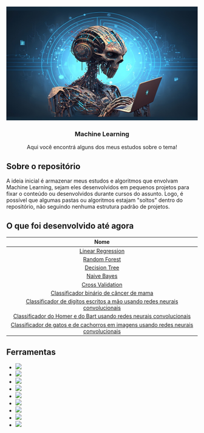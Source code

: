 <!-- PROJECT LOGO -->
<br />
<div align="center">
  <a href="https://github.com/othneildrew/Best-README-Template">
    <img src="images/logo.jpg" alt="Logo" width="800" height="300">
  </a>

  <h3 align="center">Machine Learning</h3>

  <p align="center">
    Aqui você encontrá alguns dos meus estudos sobre o tema!
    <br />
  </p>
</div>

<!-- ABOUT THE PROJECT -->
## Sobre o repositório


A ideia inicial é armazenar meus estudos e algoritmos que envolvam Machine Learning, sejam eles desenvolvidos em pequenos projetos para fixar o conteúdo ou desenvolvidos durante cursos do assunto. Logo, é possível que algumas pastas ou algoritmos estajam "soltos" dentro do repositório, não seguindo nenhuma estrutura padrão de projetos.


## O que foi desenvolvido até agora
| Nome                |
| :---:               |  
| [Linear Regression](https://github.com/LucasGoomes/machine_learning/tree/main/linear_regression)   |
| [Random Forest](https://github.com/LucasGoomes/machine_learning/tree/main/random_forest)       |
| [Decision Tree](https://github.com/LucasGoomes/machine_learning/tree/main/decision_tree)       |
| [Naive Bayes](https://github.com/LucasGoomes/machine_learning/tree/main/naive_bayes)         |
| [Cross Validation](https://github.com/LucasGoomes/machine_learning/tree/main/cross_validation)         |
| [Classificador binário de câncer de mama](https://github.com/LucasGoomes/machine_learning/tree/main/breast_cancer_classification)        |
| [Classificador de digitos escritos a mão usando redes neurais convolucionais](https://github.com/LucasGoomes/machine_learning/tree/main/handwritten_digits_classification)        |
| [Classificador do Homer e do Bart usando redes neurais convolucionais](https://github.com/LucasGoomes/machine_learning/tree/main/homer_bart_classifier)        |
| [Classificador de gatos e de cachorros em imagens usando redes neurais convolucionais](https://github.com/LucasGoomes/machine_learning/tree/main/cat_dog_classification)        |


## Ferramentas


* <img src="https://img.shields.io/badge/Python-FFD43B?style=for-the-badge&logo=python&logoColor=blue" /> 
* <img src="https://img.shields.io/badge/Numpy-777BB4?style=for-the-badge&logo=numpy&logoColor=white" />
* <img src="https://img.shields.io/badge/Pandas-2C2D72?style=for-the-badge&logo=pandas&logoColor=white" />
* <img src="https://img.shields.io/badge/Plotly-239120?style=for-the-badge&logo=plotly&logoColor=white" />
* <img src="https://img.shields.io/badge/TensorFlow-FF6F00?style=for-the-badge&logo=TensorFlow&logoColor=white" />
* <img src="https://img.shields.io/badge/Keras-FF0000?style=for-the-badge&logo=keras&logoColor=white" />
* <img src="https://img.shields.io/badge/scikit_learn-F7931E?style=for-the-badge&logo=scikit-learn&logoColor=white" />
* <img src="https://img.shields.io/badge/PyTorch-EE4C2C?style=for-the-badge&logo=pytorch&logoColor=white" />
* <img src="https://img.shields.io/badge/OpenCV-27338e?style=for-the-badge&logo=OpenCV&logoColor=white" />
